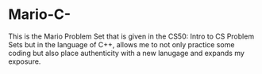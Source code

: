 # Mario-C-
This is the Mario Problem Set that is given in the CS50: Intro to CS Problem Sets but in the language of C++, allows me to not only practice some coding but also place authenticity with a new lanugage and expands my exposure. 
